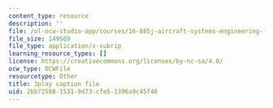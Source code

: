 ```yaml
---
content_type: resource
description: ''
file: /ol-ocw-studio-app/courses/16-885j-aircraft-systems-engineering-fall-2005/2bb7258815319d73cfe51396a9c45f40_AwjT1gJSsco.srt
file_size: 149569
file_type: application/x-subrip
learning_resource_types: []
license: https://creativecommons.org/licenses/by-nc-sa/4.0/
ocw_type: OCWFile
resourcetype: Other
title: 3play caption file
uid: 2bb72588-1531-9d73-cfe5-1396a9c45f40
---
```

